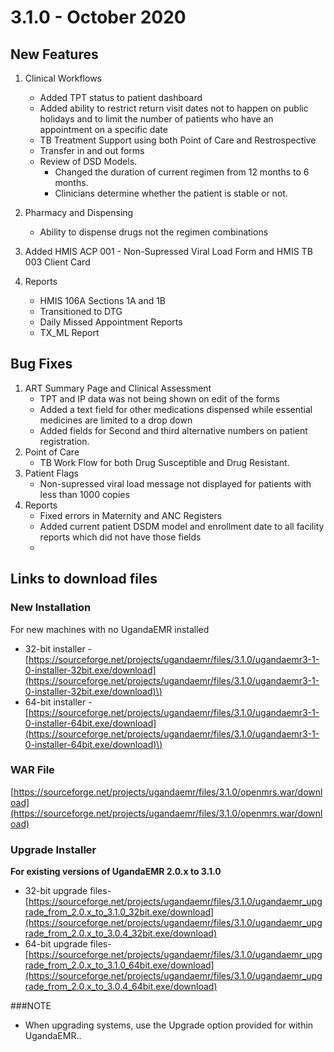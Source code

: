 # 3.1.0 - October 2020 

## New Features

1. Clinical Workflows
   * Added TPT status to patient dashboard
   * Added ability to restrict return visit dates not to happen on public holidays and to limit the number of patients who have an appointment on a specific date 
   * TB Treatment Support using both Point of Care and Restrospective
   * Transfer in and out forms
   * Review of DSD Models.
      * Changed the duration of current regimen from 12 months to 6 months.
      * Clinicians determine whether the patient is stable or not.
      
      
   
2. Pharmacy and Dispensing
   * Ability to dispense drugs not the regimen combinations 
3. Added HMIS ACP 001 - Non-Supressed Viral Load Form and HMIS TB 003 Client Card 
4. Reports 
   * HMIS 106A Sections 1A and 1B 
   * Transitioned to DTG
   * Daily Missed Appointment Reports
   * TX\_ML Report
   

## Bug Fixes 
1. ART Summary Page and Clinical Assessment 
   * TPT and IP data was not being shown on edit of the forms 
   * Added a text field for other medications dispensed while essential medicines are limited to a drop down 
   * Added fields for Second and third alternative numbers on patient registration.
2. Point of Care  
   * TB Work Flow for both Drug Susceptible and Drug Resistant.
3. Patient Flags 
   * Non-supressed viral load message not displayed for patients with less than 1000 copies 
4. Reports 
   * Fixed errors in Maternity and ANC Registers 
   * Added current patient DSDM model and enrollment date to all facility reports which did not have those fields
   * 

## Links to download files

### New Installation

For new machines with no UgandaEMR installed

* 32-bit installer -[https://sourceforge.net/projects/ugandaemr/files/3.1.0/ugandaemr3-1-0-installer-32bit.exe/download](https://sourceforge.net/projects/ugandaemr/files/3.1.0/ugandaemr3-1-0-installer-32bit.exe/download)\)
* 64-bit installer -[https://sourceforge.net/projects/ugandaemr/files/3.1.0/ugandaemr3-1-0-installer-64bit.exe/download](https://sourceforge.net/projects/ugandaemr/files/3.1.0/ugandaemr3-1-0-installer-64bit.exe/download)\)

### WAR File

[https://sourceforge.net/projects/ugandaemr/files/3.1.0/openmrs.war/download](https://sourceforge.net/projects/ugandaemr/files/3.1.0/openmrs.war/download)

### Upgrade Installer

**For existing versions of UgandaEMR 2.0.x to 3.1.0**

* 32-bit upgrade files- [https://sourceforge.net/projects/ugandaemr/files/3.1.0/ugandaemr_upgrade_from_2.0.x_to_3.1.0_32bit.exe/download](https://sourceforge.net/projects/ugandaemr/files/3.1.0/ugandaemr_upgrade_from_2.0.x_to_3.0.4_32bit.exe/download)
* 64-bit upgrade files- [https://sourceforge.net/projects/ugandaemr/files/3.1.0/ugandaemr_upgrade_from_2.0.x_to_3.1.0_64bit.exe/download](https://sourceforge.net/projects/ugandaemr/files/3.1.0/ugandaemr_upgrade_from_2.0.x_to_3.0.4_64bit.exe/download)

###NOTE 

* When upgrading systems, use the Upgrade option provided for within UgandaEMR.. 
